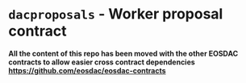 # `dacproposals` - Worker proposal contract

**All the content of this repo has been moved with the other EOSDAC contracts to allow easier cross contract dependencies https://github.com/eosdac/eosdac-contracts**